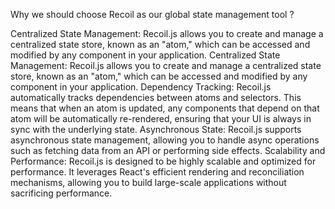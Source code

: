 Why we should choose Recoil as our global state management tool ?


Centralized State Management: Recoil.js allows you to create and manage a centralized state store, known as an "atom," which can be accessed and modified by any component in your application. 
Centralized State Management: Recoil.js allows you to create and manage a centralized state store, known as an "atom," which can be accessed and modified by any component in your application. 
Dependency Tracking: Recoil.js automatically tracks dependencies between atoms and selectors. This means that when an atom is updated, any components that depend on that atom will be automatically re-rendered, ensuring that your UI is always in sync with the underlying state.
Asynchronous State: Recoil.js supports asynchronous state management, allowing you to handle async operations such as fetching data from an API or performing side effects. 
Scalability and Performance: Recoil.js is designed to be highly scalable and optimized for performance. It leverages React's efficient rendering and reconciliation mechanisms, allowing you to build large-scale applications without sacrificing performance.
